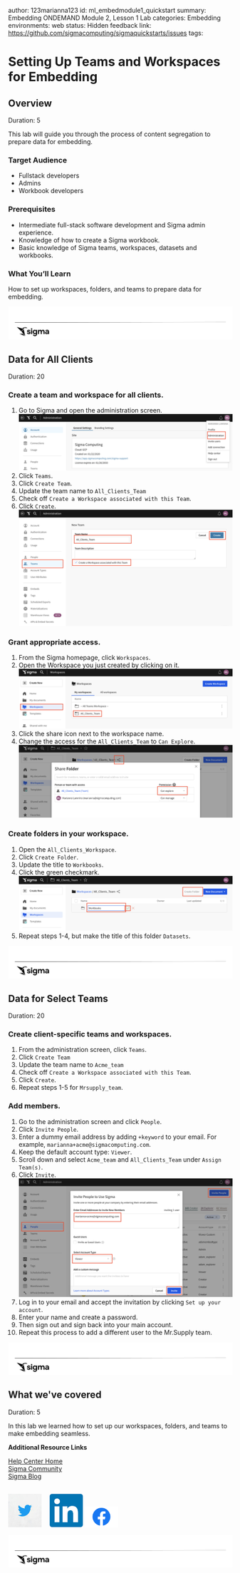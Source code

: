 author: 123marianna123
id: ml_embedmodule1_quickstart
summary: Embedding ONDEMAND Module 2, Lesson 1 Lab
categories: Embedding
environments: web
status: Hidden
feedback link: https://github.com/sigmacomputing/sigmaquickstarts/issues
tags:

# Setting Up Teams and Workspaces for Embedding
<!-- The above name is what appears on the website and is searchable. -->

## Overview
Duration: 5

This lab will guide you through the process of content segregation to prepare data for embedding.

### Target Audience
- Fullstack developers
- Admins
- Workbook developers

### Prerequisites

<ul>
  <li>Intermediate full-stack software development and Sigma admin experience.</li>
  <li>Knowledge of how to create a Sigma workbook.</li>
  <li>Basic knowledge of Sigma teams, workspaces, datasets and workbooks.</li>
</ul>

### What You’ll Learn
How to set up workspaces, folders, and teams to prepare data for embedding.

![Footer](assets/sigma_footer.png)
<!-- END OF OVERVIEW -->

## Data for All Clients
Duration: 20

### Create a team and workspace for all clients.
1. Go to Sigma and open the administration screen.
![Administration screen in Sigma](assets/m1_l1_step1.png)
2. Click `Teams`.
3. Click `Create Team`.
4. Update the team name to `All_Clients_Team`
5. Check off `Create a Workspace associated with this Team`.
6. Click `Create`.
![Team creation workflow](assets/m1_l1_step5.png)
### Grant appropriate access.
1. From the Sigma homepage, click `Workspaces`.
2. Open the Workspace you just created by clicking on it.
![Workspaces](assets/Workspaces.png)
3. Click the share icon next to the workspace name.
4. Change the access for the `All_Clients_Team` to `Can Explore`.
![Workspaces access](assets/Workspace_access.png)

### Create folders in your workspace.
1. Open the `All_Clients_Workspace`.
2. Click `Create Folder`.
3. Update the title to `Workbooks`.
4. Click the green checkmark.
![Workbooks_folder](assets/workbooks_folder.png)
5. Repeat steps 1-4, but make the title of this folder `Datasets`.

![Footer](assets/sigma_footer.png)
<!-- END OF SECTION-->

## Data for Select Teams
Duration: 20
### Create client-specific teams and workspaces.
1. From the administration screen, click `Teams`.
2. Click `Create Team`
3. Update the team name to `Acme_team`
4. Check off `Create a Workspace associated with this Team`.
5. Click `Create`.
6. Repeat steps 1-5 for `Mrsupply_team`.

### Add members.
1. Go to the administration screen and click `People`.
2. Click  `Invite People`.
3. Enter a dummy email address by adding `+keyword` to your email. For example, `marianna+acme@sigmacomputing.com`.
4. Keep the default account type: `Viewer`.
5. Scroll down and select `Acme_team` and  `All_Clients_Team` under `Assign Team(s)`.
6. Click `Invite`.
![Add members to team](assets/add_members.png)
7. Log in to your email and accept the invitation by clicking `Set up your account`.
8. Enter your name and create a password.
9. Then sign out and sign back into your main account.
10. Repeat this process to add a different user to the Mr.Supply team.

![Footer](assets/sigma_footer.png)
<!-- END OF SECTION-->

## What we've covered
Duration: 5

In this lab we learned how to set up our workspaces, folders, and teams to make embedding seamless.

**Additional Resource Links**

[Help Center Home](https://help.sigmacomputing.com/hc/en-us)<br>
[Sigma Community](https://community.sigmacomputing.com/)<br>
[Sigma Blog](https://www.sigmacomputing.com/blog/)<br>
<br>

[<img src="./assets/twitter.jpeg" width="75"/>](https://twitter.com/sigmacomputing)&emsp;
[<img src="./assets/linkedin.png" width="75"/>](https://www.linkedin.com/company/sigmacomputing)
[<img src="./assets/facebook.png" width="75"/>](https://www.facebook.com/sigmacomputing)

![Footer](assets/sigma_footer.png)
<!-- END OF WHAT WE COVERED -->
<!-- END OF QUICKSTART -->

